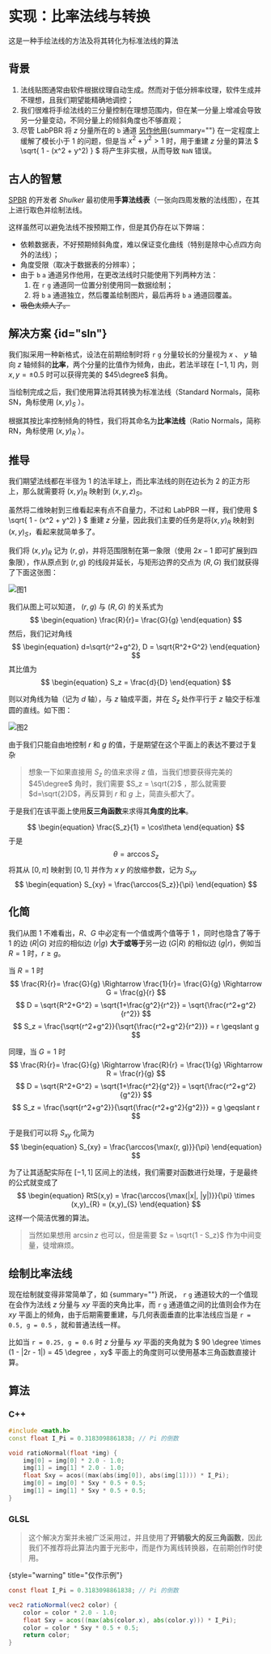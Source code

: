 # 实现：比率法线与转换

<primary-label ref="dev"/>

<secondary-label ref="resource"/>

<tldr>这是一种手绘法线的方法及将其转化为标准法线的算法</tldr>

## 背景

1. 法线贴图通常由软件根据纹理自动生成。然而对于低分辨率纹理，软件生成并不理想，且我们期望能精确地调控；
2. 我们很难将手绘法线的三分量控制在理想范围内，但在某一分量上增减会导致另一分量变动，不同分量上的倾斜角度也不够直观；
3. 尽管 LabPBR 将 $z$ 分量所在的 `b` 通道 [另作他用](labpbrMaterialStandard.md#textureAO){summary=""} 在一定程度上缓解了模长小于 $1$ 的问题，但是当 $x^2 + y^2 > 1$ 时，用于重建 $z$ 分量的算法 $ \sqrt{ 1 - (x^2 + y^2) } $ 将产生非实根，从而导致 <tooltip term="NaN">`NaN`</tooltip> 错误。

## 古人的智慧

[SPBR](https://modrinth.com/resourcepack/spbr) 的开发者 _Shulker_ 最初使用**手算法线表**（一张向四周发散的法线图），在其上进行取色并绘制法线。

这样虽然可以避免法线不按预期工作，但是其仍存在以下弊端：
- 依赖数据表，不好预期倾斜角度，难以保证变化曲线（特别是除中心点四方向外的法线）；
- 角度受限（取决于数据表的分辨率）；
- 由于 `b` `a` 通道另作他用，在更改法线时只能使用下列两种方法：
  1. 在 `r` `g` 通道同一位置分别使用同一数据绘制；
  2. 将 `b` `a` 通道独立，然后覆盖绘制图片，最后再将 `b` `a` 通道回覆盖。
- ~~吸色太烦人了。~~

## 解决方案 {id="sln"}

我们拟采用一种新格式，设法在前期绘制时将 `r` `g` 分量较长的分量视为 $x$ 、 $y$ 轴向 $z$ 轴倾斜的**比率**，两个分量的比值作为倾角，由此，若法半球在 $[-1, 1]$ 内，则 $x,y = \pm 0.5$ 时可以获得完美的 $45\degree$ 斜角。

当绘制完成之后，我们使用算法将其转换为标准法线（Standard Normals，简称 SN，角标使用 $(x, y)_S$ ）。

根据其按比率控制倾角的特性，我们将其命名为**比率法线**（Ratio Normals，简称 RN，角标使用 $(x, y)_R$ ）。

## 推导

我们期望法线都在半径为 $1$ 的法半球上，而比率法线的则在边长为 $2$ 的正方形上，那么就需要将 $(x, y)_{R}$ 映射到 $(x, y, z)_{S}$。

虽然将二维映射到三维看起来有点不自量力，不过和 LabPBR 一样，我们使用 $ \sqrt{ 1 - (x^2 + y^2) } $ 重建 $z$ 分量，因此我们主要的任务是将$(x, y)_{R}$ 映射到 $(x, y)_{S}$，看起来就简单多了。

我们将 $(x, y)_{R}$ 记为 $(r, g)$，并将范围限制在第一象限（使用 $2x - 1$ 即可扩展到四象限），作从原点到 $(r, g)$ 的线段并延长，与矩形边界的交点为 $(R, G)$ 我们就获得了下面这张图：

![图1](ratioNormals_1.webp)

我们从图上可以知道， $(r, g)$ 与 $(R, G)$ 的关系式为
$$ \begin{equation}
\frac{R}{r}= \frac{G}{g}
\end{equation} $$
然后，我们记对角线
$$ \begin{equation}
d=\sqrt{r^2+g^2}, D = \sqrt{R^2+G^2}
\end{equation} $$
其比值为
$$ \begin{equation}
S_z = \frac{d}{D}
\end{equation} $$

则以对角线为轴（记为 $d$ 轴），与 $z$ 轴成平面，并在 $S_z$ 处作平行于 $z$ 轴交于标准圆的直线。如下图：

![图2](ratioNormals_2.webp)

由于我们只能自由地控制 $r$ 和 $g$ 的值，于是期望在这个平面上的表达不要过于复杂

> 想象一下如果直接用 $S_z$ 的值来求得 $z$ 值，当我们想要获得完美的 $45\degree$ 角时，我们需要 $S_z = \sqrt{2}$ ，那么就需要 $d=\sqrt{2}D$，再反算到 $r$ 和 $g$ 上，简直头都大了。

于是我们在该平面上使用**反三角函数**来求得其**角度的比率**。

$$ \begin{equation}
\frac{S_z}{1} = \cos\theta
\end{equation} $$
于是
$$ \begin{equation}
\theta = \arccos{S_z}
\end{equation} $$
将其从 $[0, \pi]$ 映射到 $[0, 1]$ 并作为 $x$ $y$ 的放缩参数，记为 $S_{xy}$
$$ \begin{equation}
S_{xy} = \frac{\arccos{S_z}}{\pi}
\end{equation} $$

## 化简

我们从图 1 不难看出，$R$、$G$ 中必定有一个值或两个值等于 $1$ ，同时也隐含了等于 $1$ 的边 $(R|G)$ 对应的相似边 $(r|g)$ **大于或等于**另一边 $(G|R)$ 的相似边 $(g|r)$，例如当 $R = 1$ 时，$r \geqslant g$。

当 $R = 1$ 时
$$
\frac{R}{r}= \frac{G}{g} \Rightarrow \frac{1}{r}= \frac{G}{g} \Rightarrow G = \frac{g}{r}
$$
$$
D = \sqrt{R^2+G^2} = \sqrt{1+\frac{g^2}{r^2}} = \sqrt{\frac{r^2+g^2}{r^2}}
$$
$$
S_z = \frac{\sqrt{r^2+g^2}}{\sqrt{\frac{r^2+g^2}{r^2}}} = r \geqslant g
$$

同理，当 $G = 1$ 时
$$
\frac{R}{r}= \frac{G}{g} \Rightarrow \frac{R}{r} = \frac{1}{g} \Rightarrow R = \frac{r}{g}
$$
$$
D = \sqrt{R^2+G^2} = \sqrt{1+\frac{r^2}{g^2}} = \sqrt{\frac{r^2+g^2}{g^2}}
$$
$$
S_z = \frac{\sqrt{r^2+g^2}}{\sqrt{\frac{r^2+g^2}{g^2}}} = g \geqslant r
$$

于是我们可以将 $S_{xy}$ 化简为
$$ \begin{equation}
S_{xy} = \frac{\arccos{\max(r, g)}}{\pi}
\end{equation} $$

为了让其适配实际在 $[-1, 1]$ 区间上的法线，我们需要对函数进行处理，于是最终的公式就变成了
$$ \begin{equation}
RtS(x,y) = \frac{\arccos{\max(|x|, |y|)}}{\pi} \times (x,y)_{R} = (x,y)_{S}
\end{equation} $$
这样一个简洁优雅的算法。

> 当然如果想用 $\arcsin{z}$ 也可以，但是需要 $z = \sqrt{1 - S_z}$ 作为中间变量，徒增麻烦。

## 绘制比率法线

现在绘制就变得非常简单了，如 [](#sln){summary=""} 所说， `r` `g` 通道较大的一个值现在会作为法线 $z$ 分量与 $xy$ 平面的夹角比率，而 `r` `g` 通道值之间的比值则会作为在 $xy$ 平面上的倾角，由于后期需要重建，与几何表面垂直的比率法线应当是 `r = 0.5, g = 0.5` ，就和普通法线一样。

比如当 `r = 0.25, g = 0.6` 时 $z$ 分量与 $xy$ 平面的夹角就为 $ 90 \degree \times (1 - |2r - 1|) = 45 \degree $，$xy$ 平面上的角度则可以使用基本三角函数直接计算。


## 算法

### C++

```C++
#include <math.h>
const float I_Pi = 0.3183098861838; // Pi 的倒数

void ratioNormal(float *img) {
    img[0] = img[0] * 2.0 - 1.0;
    img[1] = img[1] * 2.0 - 1.0;
    float Sxy = acos((max(abs(img[0]), abs(img[1]))) * I_Pi);
    img[0] = img[0] * Sxy * 0.5 + 0.5;
    img[1] = img[1] * Sxy * 0.5 + 0.5;
}
```

### GLSL

> 这个解决方案并未被广泛采用过，并且使用了**开销极大的反三角函数**，因此我们不推荐将此算法内置于光影中，而是作为离线转换器，在前期创作时使用。
>
{style="warning" title="仅作示例"}
```glsl
const float I_Pi = 0.3183098861838; // Pi 的倒数

vec2 ratioNormal(vec2 color) {
    color = color * 2.0 - 1.0;
    float Sxy = acos((max(abs(color.x), abs(color.y))) * I_Pi);
    color = color * Sxy * 0.5 + 0.5;
    return color;
}
```
